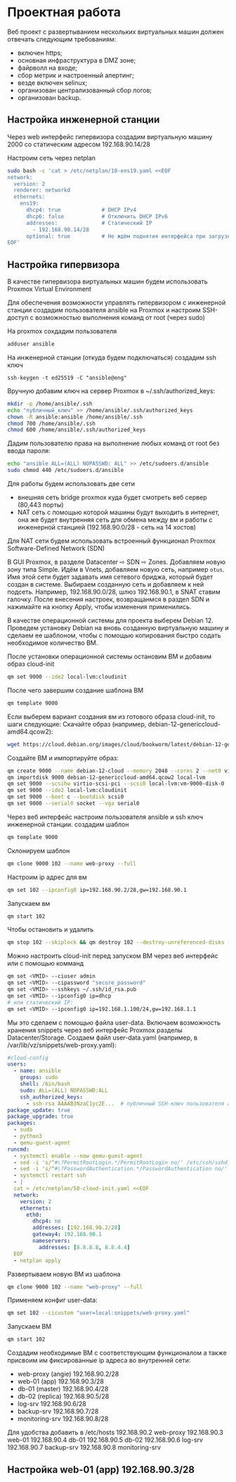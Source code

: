 # Проектная работа

Веб проект с развертыванием нескольких виртуальных машин должен отвечать следующим требованиям:

- включен https;
- основная инфраструктура в DMZ зоне;
- файрволл на входе;
- сбор метрик и настроенный алертинг;
- везде включен selinux;
- организован централизованный сбор логов;
- организован backup.

## Настройка инженерной станции
Через web интерфейс гипервизора создадим виртуальную машину 2000 со статическим адресом 192.168.90.14/28

Настроим сеть через netplan

```sh
sudo bash -c 'cat > /etc/netplan/10-ens19.yaml <<EOF
network:
  version: 2
  renderer: networkd
  ethernets:
    ens19:
      dhcp4: true             # DHCP IPv4
      dhcp6: false            # Отключить DHCP IPv6
      addresses:              # Статический IP
        - 192.168.90.14/28
      optional: true          # Не ждём поднятия интерфейса при загрузке
EOF'
```


## Настройка гипервизора
В качестве гипервизора виртуальных машин будем использовать Proxmox Virtual Environment

Для обеспечения возможности управлять гипервизором с инженерной станции создадим пользователя ansible на Proxmox и настроим SSH-доступ с возможностью выполнения команд от root (через sudo)

На proxmox сохдадим пользователя
```sh
adduser ansible
```

На инженерной станции (откуда будем подключаться) создадим ssh ключ
```
ssh-keygen -t ed25519 -C "ansible@eng"
```
Вручную добавим ключ на сервер Proxmox в ~/.ssh/authorized_keys:
```sh
mkdir -p /home/ansible/.ssh
echo "публичный_ключ" >> /home/ansible/.ssh/authorized_keys
chown -R ansible:ansible /home/ansible/.ssh
chmod 700 /home/ansible/.ssh
chmod 600 /home/ansible/.ssh/authorized_keys
```
Дадим пользователю права на выполнение любых команд от root без ввода пароля:
```sh
echo "ansible ALL=(ALL) NOPASSWD: ALL" >> /etc/sudoers.d/ansible
sudo chmod 440 /etc/sudoers.d/ansible
```

Для работы будем использовать две сети
- внешняя сеть bridge proxmox куда будет смотреть веб сервер (80,443 порты)
- NAT сеть с помощью которой машины будут выходить в интернет, она же будет внутренняя сеть для обмена между вм и работы с инженерной станцией (192.168.90.0/28 - сеть на 14 хостов)

Для NAT сети будем использовать встроенный функционал Proxmox Software-Defined Network (SDN)

В GUI Proxmox, в разделе Datacenter ⇨ SDN ⇨ Zones. Добавляем новую зону типа Simple. Идём в Vnets, добавляем новую сеть, например `otus`. Имя этой сети будет задавать имя сетевого бриджа, который будет создан в системе. Выбираем созданную сеть и добавляем к ней подсеть. Например, 192.168.90.0/28, шлюз 192.168.90.1, в SNAT ставим галочку. После внесения настроек, возвращанмся в раздел SDN и нажимайте на кнопку Apply, чтобы изменения применились.

В качестве операционной системы для проекта выберем Debian 12. Проведем установку Debian на вновь созданную виртуальную машину и сделаем ее шаблоном, чтобы с помощью копирования быстро содать необходимое количество ВМ.

После установки операционной системы остановим ВМ и добавим образ cloud-init
```sh
qm set 9000 --ide2 local-lvm:cloudinit
```
После чего завершим создание шаблона ВМ

```sh
qm template 9000
```

Если выберем вариант создания вм из готового образа cloud-init, то шаги следующие:
Скачайте образ (например, debian-12-genericcloud-amd64.qcow2):
```sh
wget https://cloud.debian.org/images/cloud/bookworm/latest/debian-12-genericcloud-amd64.qcow2
```
Создайте ВМ и импортируйте образ:
```sh
qm create 9000 --name debian-12-cloud --memory 2048 --cores 2 --net0 virtio,bridge=otus
qm importdisk 9000 debian-12-genericcloud-amd64.qcow2 local-lvm
qm set 9000 --scsihw virtio-scsi-pci --scsi0 local-lvm:vm-9000-disk-0
qm set 9000 --ide2 local-lvm:cloudinit
qm set 9000 --boot c --bootdisk scsi0
qm set 9000 --serial0 socket --vga serial0
```
Через веб интерфейс настроим пользователя ansible и ssh ключ инженерной станции. 
создадим шаблон
```sh
qm template 9000
```

Склонируем шаблон
```sh
qm clone 9000 102 --name web-proxy --full
```

Настроим ip адрес для вм
```sh
qm set 102 --ipconfig0 ip=192.168.90.2/28,gw=192.168.90.1
```

Запускаем вм

```sh
qm start 102
```

Чтобы остановить и удалить
 ```sh
 qm stop 102 --skiplock && qm destroy 102 --destroy-unreferenced-disks --purge
 ```


Можно настроить cloud-init перед запуском ВМ через веб интерфейс или с помощью комманд
```sh
qm set <VMID> --ciuser admin
qm set <VMID> --cipassword "secure_password"
qm set <VMID> --sshkeys ~/.ssh/id_rsa.pub
qm set <VMID> --ipconfig0 ip=dhcp
# или статический IP:
qm set <VMID> --ipconfig0 ip=192.168.1.100/24,gw=192.168.1.1
```

Мы это сделаем с помощью файла user-data. Включаем возможность хранения snippets через веб интерфейс Proxmox разделы Datacenter/Storage. Создаем файл user-data.yaml (например, в /var/lib/vz/snippets/web-proxy.yaml):
```yaml
#cloud-config
users:
  - name: ansible
    groups: sudo
    shell: /bin/bash
    sudo: ALL=(ALL) NOPASSWD:ALL
    ssh_authorized_keys:
      - ssh-rsa AAAAB3NzaC1yc2E...  # публичный SSH-ключ пользователя ansible
package_update: true
package_upgrade: true
packages:
  - sudo
  - python3
  - qemu-guest-agent
runcmd:
  - systemctl enable --now qemu-guest-agent
  - sed -i 's/^#\?PermitRootLogin.*/PermitRootLogin no/' /etc/ssh/sshd_config
  - sed -i 's/^#\?PasswordAuthentication.*/PasswordAuthentication no/' /etc/ssh/sshd_config
  - systemctl restart ssh
  - |
  cat > /etc/netplan/50-cloud-init.yaml <<EOF
  network:
    version: 2
    ethernets:
      eth0:
        dhcp4: no
        addresses: [192.168.90.2/28]
        gateway4: 192.168.90.1
        nameservers:
          addresses: [8.8.8.8, 8.8.4.4]
  EOF
  - netplan apply
```

Развертываем новую ВМ из шаблона
```sh
qm clone 9000 102 --name "web-proxy" --full
```
Применяем конфиг user-data:
```sh
qm set 102 --cicustom "user=local:snippets/web-proxy.yaml"
```
Запускаем ВМ
```sh
qm start 102
```

Создадим необходимые ВМ с соответствующим функционалом а также присвоим им фиксированные ip адреса во внутренней сети:
- web-proxy (angie) 192.168.90.2/28
- web-01 (app) 192.168.90.3/28
- db-01 (master) 192.168.90.4/28
- db-02 (replica) 192.168.90.5/28
- log-srv 192.168.90.6/28
- backup-srv 192.168.90.7/28
- monitoring-srv 192.168.90.8/28

Для удобства добавить в /etc/hosts
192.168.90.2 web-proxy
192.168.90.3 web-01
192.168.90.4 db-01
192.168.90.5 db-02
192.168.90.6 log-srv
192.168.90.7 backup-srv
192.168.90.8 monitoring-srv


## Настройка web-01 (app) 192.168.90.3/28


